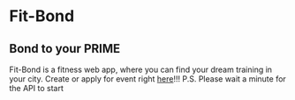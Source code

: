 # Fit-Bond
## Bond to your PRIME
Fit-Bond is a fitness web app, where you can find your dream training in your city. Create or apply for event right [here](https://fit-bond.com/)!!!
P.S. Please wait a minute for the API to start
